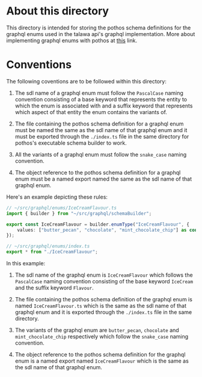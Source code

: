 # About this directory

This directory is intended for storing the pothos schema definitions for the graphql enums used in the talawa api's graphql implementation. More about implementing graphql enums with pothos at [this](https://pothos-graphql.dev/docs/guide/enums) link.

# Conventions

The following coventions are to be followed within this directory: 

1. The sdl name of a graphql enum must follow the `PascalCase` naming convention consisting of a base keyword that represents the entity to which the enum is associated with and a suffix keyword that represents which aspect of that entity the enum contains the variants of.

2. The file containing the pothos schema definition for a graphql enum must be named the same as the sdl name of that graphql enum and it must be exported through the `./index.ts` file in the same directory for pothos's executable schema builder to work.

3. All the variants of a graphql enum must follow the `snake_case` naming convention.

4. The object reference to the pothos schema definition for a graphql enum must be a named export named the same as the sdl name of that graphql enum.

Here's an example depicting these rules: 

```typescript
// ~/src/graphql/enums/IceCreamFlavour.ts
import { builder } from "~/src/graphql/schemaBuilder";

export const IceCreamFlavour = builder.enumType("IceCreamFlavour", {
	values: ["butter_pecan", "chocolate", "mint_chocolate_chip"] as const,
});
```
```typescript
// ~/src/graphql/enums/index.ts
export * from "./IceCreamFlavour";
```
In this example: 

1. The sdl name of the graphql enum is `IceCreamFlavour` which follows the `PascalCase` naming convention consisting of the base keyword `IceCream` and the suffix keyword `Flavour`.

2. The file containing the pothos schema definition of the graphql enum is named `IceCreamFlavour.ts` which is the same as the sdl name of that graphql enum and it is exported through the `./index.ts` file in the same directory.

3. The variants of the graphql enum are `butter_pecan`, `chocolate` and `mint_chocolate_chip` respectively which follow the `snake_case` naming convention.

4. The object reference to the pothos schema definition for the graphql enum is a named export named `IceCreamFlavour` which is the same as the sdl name of that graphql enum.